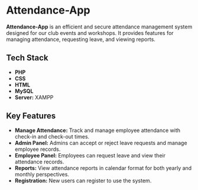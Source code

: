 # Attendance-App

**Attendance-App** is an efficient and secure attendance management system designed for our club events and workshops. It provides features for managing attendance, requesting leave, and viewing reports.

## Tech Stack

- **PHP**
- **CSS**
- **HTML**
- **MySQL**
- **Server:** XAMPP

## Key Features

- **Manage Attendance:** Track and manage employee attendance with check-in and check-out times.
- **Admin Panel:** Admins can accept or reject leave requests and manage employee records.
- **Employee Panel:** Employees can request leave and view their attendance records.
- **Reports:** View attendance reports in calendar format for both yearly and monthly perspectives.
- **Registration:** New users can register to use the system.
